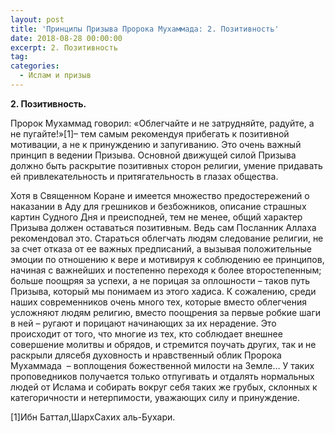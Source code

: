 ```yaml
---
layout: post
title: 'Принципы Призыва Пророка Мухаммада: 2. Позитивность'
date: 2018-08-28 00:00:00
excerpt: 2. Позитивность
tag:
categories:
  - Ислам и призыв
---
```


**2. Позитивность.**

Пророк Мухаммад говорил: &laquo;Облегчайте и не затрудняйте, радуйте, а не пугайте!&raquo;[1]– тем самым рекомендуя прибегать к позитивной мотивации, а не к принуждению и запугиванию. Это очень важный принцип в ведении Призыва. Основной движущей силой Призыва должно быть раскрытие позитивных сторон религии, умение придавать ей привлекательность и притягательность в глазах общества.

Хотя в Священном Коране и имеется множество предостережений о наказании в Аду для грешников и безбожников, описание страшных картин Судного Дня и преисподней, тем не менее, общий характер Призыва должен оставаться позитивным. Ведь сам Посланник Аллаха рекомендовал это. Стараться облегчать людям следование религии, не за счет отказа от ее важных предписаний, а вызывая положительные эмоции по отношению к вере и мотивируя к соблюдению ее принципов, начиная с важнейших и постепенно переходя к более второстепенным; больше поощряя за успехи, а не порицая за оплошности – таков путь Призыва, который мы понимаем из этого хадиса. К сожалению, среди наших современников очень много тех, которые вместо облегчения усложняют людям религию, вместо поощрения за первые робкие шаги в ней – ругают и порицают начинающих за их нерадение. Это происходит от того, что многие из тех, кто соблюдает внешнее совершение молитвы и обрядов, и стремится поучать других, так и не раскрыли длясебя духовность и нравственный облик Пророка Мухаммада&nbsp; – воплощения божественной милости на Земле… У таких проповедников получается только отпугивать и отдалять нормальных людей от Ислама и собирать вокруг себя таких же грубых, склонных к категоричности и нетерпимости, уважающих силу и принуждение.

[1]Ибн Баттал,ШархСахих аль-Бухари.